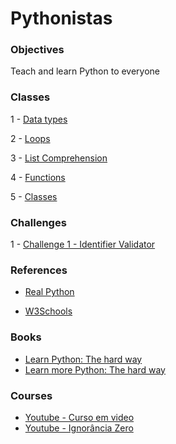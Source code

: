 # Pythonistas

### Objectives

Teach and learn Python to everyone

### Classes

1 - [Data types](/classes/data_types.ipynb)

2 - [Loops](/classes/loops.ipynb)

3 - [List Comprehension](/classes/list_comprehension.ipynb)

4 - [Functions](/classes/functions.ipynb)

5 - [Classes](/classes/class.ipynb)


### Challenges

1 -  [Challenge 1 - Identifier Validator](challenges/challenge_1.ipynb)

### References 

- [Real Python](https://realpython.com/)

- [W3Schools](https://www.w3schools.com/python/default.asp)

### Books

- [Learn Python: The hard way]()
- [Learn more Python: The hard way]()

### Courses

- [Youtube - Curso em video](https://youtu.be/S9uPNppGsGo)
- [Youtube - Ignorância Zero](https://www.youtube.com/watch?v=lJjR906426o&list=PLfCKf0-awunOu2WyLe2pSD2fXUo795xRe)

